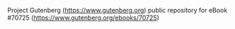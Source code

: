 Project Gutenberg (https://www.gutenberg.org) public repository for
eBook #70725 (https://www.gutenberg.org/ebooks/70725)

